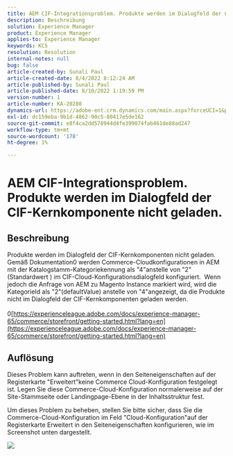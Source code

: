 ```yaml
---
title: AEM CIF-Integrationsproblem. Produkte werden im Dialogfeld der CIF-Kernkomponente nicht geladen.
description: Beschreibung
solution: Experience Manager
product: Experience Manager
applies-to: Experience Manager
keywords: KCS
resolution: Resolution
internal-notes: null
bug: false
article-created-by: Sunali Paul
article-created-date: 8/4/2022 8:12:24 AM
article-published-by: Sunali Paul
article-published-date: 8/10/2022 1:19:59 PM
version-number: 1
article-number: KA-20280
dynamics-url: https://adobe-ent.crm.dynamics.com/main.aspx?forceUCI=1&pagetype=entityrecord&etn=knowledgearticle&id=b6bf0d28-cd13-ed11-b83d-002248086a27
exl-id: dc159eba-9b1d-4862-90c5-80417e5de162
source-git-commit: e8f4ca2dd578944d4fe399074fab461de88ad247
workflow-type: tm+mt
source-wordcount: '178'
ht-degree: 1%

---
```


# AEM CIF-Integrationsproblem. Produkte werden im Dialogfeld der CIF-Kernkomponente nicht geladen.

## Beschreibung

Produkte werden im Dialogfeld der CIF-Kernkomponenten nicht geladen. Gemäß Dokumentation0 werden Commerce-Cloudkonfigurationen in AEM mit der Katalogstamm-Kategoriekennung als &quot;4&quot;anstelle von &quot;2&quot;(Standardwert ) im CIF-Cloud-Konfigurationsdialogfeld konfiguriert.  Wenn jedoch die Anfrage von AEM zu Magento Instance markiert wird, wird die KategorieId als &quot;2&quot;(defaultValue) anstelle von &quot;4&quot;angezeigt, da die Produkte nicht im Dialogfeld der CIF-Kernkomponenten geladen werden.<br><br>0[https://experienceleague.adobe.com/docs/experience-manager-65/commerce/storefront/getting-started.html?lang=en](https://experienceleague.adobe.com/docs/experience-manager-65/commerce/storefront/getting-started.html?lang=en)

## Auflösung


Dieses Problem kann auftreten, wenn in den Seiteneigenschaften auf der Registerkarte &quot;Erweitert&quot;keine Commerce Cloud-Konfiguration festgelegt ist. Legen Sie diese Commerce-Cloud-Konfiguration normalerweise auf der Site-Stammseite oder Landingpage-Ebene in der Inhaltsstruktur fest.

Um dieses Problem zu beheben, stellen Sie bitte sicher, dass Sie die Commerce-Cloud-Konfiguration im Feld &quot;Cloud-Konfiguration&quot;auf der Registerkarte Erweitert in den Seiteneigenschaften konfigurieren, wie im Screenshot unten dargestellt.

![](assets/35698328-9514-ed11-b83d-002248086a9c.png)
